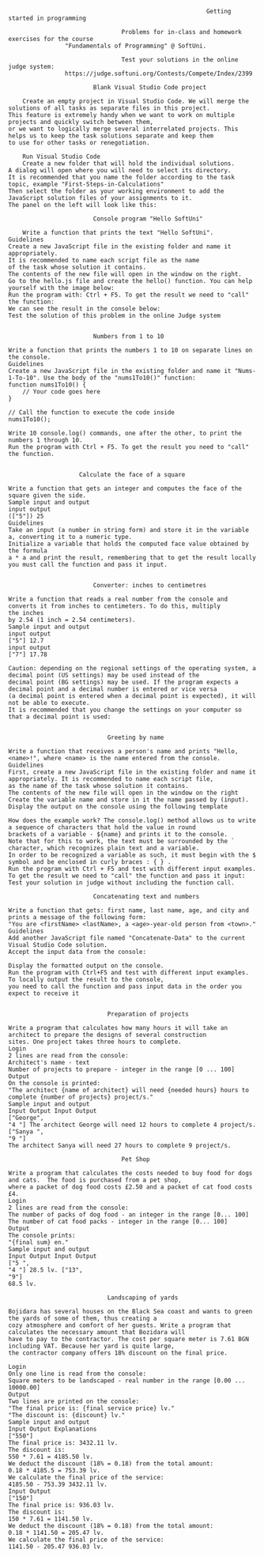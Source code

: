                                                             Getting started in programming
                                                            
                                    Problems for in-class and homework exercises for the course 
				    "Fundamentals of Programming" @ SoftUni.
                                    
                                    Test your solutions in the online judge system: 
				    https://judge.softuni.org/Contests/Compete/Index/2399 
				    
							Blank Visual Studio Code project

		Create an empty project in Visual Studio Code. We will merge the solutions of all tasks as separate files in this project.
	This feature is extremely handy when we want to work on multiple projects and quickly switch between them,
	or we want to logically merge several interrelated projects. This helps us to keep the task solutions separate and keep them 
	to use for other tasks or renegotiation.
	
		Run Visual Studio Code
		Create a new folder that will hold the individual solutions. 
	A dialog will open where you will need to select its directory. 
	It is recommended that you name the folder according to the task topic, example "First-Steps-in-Calculations"
	Then select the folder as your working environment to add the JavaScript solution files of your assignments to it. 
	The panel on the left will look like this:
 
							Console program "Hello SoftUni"
						
		Write a function that prints the text "Hello SoftUni".
	Guidelines
	Create a new JavaScript file in the existing folder and name it appropriately.
	It is recommended to name each script file as the name 
	of the task whose solution it contains.
	The contents of the new file will open in the window on the right.
	Go to the hello.js file and create the hello() function. You can help yourself with the image below: 
	Run the program with: Ctrl + F5. To get the result we need to "call" the function:
	We can see the result in the console below:
	Test the solution of this problem in the online Judge system
 
 
							Numbers from 1 to 10
							
	Write a function that prints the numbers 1 to 10 on separate lines on the console.
	Guidelines
	Create a new JavaScript file in the existing folder and name it "Nums-1-To-10". Use the body of the "nums1To10()" function:
	function nums1To10() {
    	// Your code goes here
	}

	// Call the function to execute the code inside
	nums1To10();
	
	Write 10 console.log() commands, one after the other, to print the numbers 1 through 10.
	Run the program with Ctrl + F5. To get the result you need to "call" the function.	


						Calculate the face of a square

	Write a function that gets an integer and computes the face of the square given the side. 
	Sample input and output
	input output
	(["5"]) 25
	Guidelines
	Take an input (a number in string form) and store it in the variable a, converting it to a numeric type. 
	Initialize a variable that holds the computed face value obtained by the formula
 	a * a and print the result, remembering that to get the result locally you must call the function and pass it input.

 
							Converter: inches to centimetres
							
	Write a function that reads a real number from the console and converts it from inches to centimeters. To do this, multiply
	the inches
	by 2.54 (1 inch = 2.54 centimeters).
	Sample input and output
	input output
	["5"] 12.7
	input output
	["7"] 17.78

	Caution: depending on the regional settings of the operating system, a decimal point (US settings) may be used instead of the
	decimal point (BG settings) may be used. If the program expects a decimal point and a decimal number is entered or vice versa
	(a decimal point is entered when a decimal point is expected), it will not be able to execute.
	It is recommended that you change the settings on your computer so that a decimal point is used:
 
 
								Greeting by name
								
	Write a function that receives a person's name and prints "Hello, <name>!", where <name> is the name entered from the console.
	Guidelines
	First, create a new JavaScript file in the existing folder and name it appropriately. It is recommended to name each script file,
	as the name of the task whose solution it contains.
	The contents of the new file will open in the window on the right
 	Create the variable name and store in it the name passed by (input).
	Display the output on the console using the following template
 
	How does the example work? The console.log() method allows us to write a sequence of characters that hold the value in round
	brackets of a variable - ${name} and prints it to the console.
	Note that for this to work, the text must be surrounded by the ` character, which recognizes plain text and a variable. 
	In order to be recognized a variable as such, it must begin with the $ symbol and be enclosed in curly braces : { } .
	Run the program with Ctrl + F5 and test with different input examples. 
	To get the result we need to "call" the function and pass it input:
	Test your solution in judge without including the function call.

							Concatenating text and numbers
							
 	Write a function that gets: first name, last name, age, and city and prints a message of the following form: 
	"You are <firstName> <lastName>, a <age>-year-old person from <town>."
	Guidelines
	Add another JavaScript file named "Concatenate-Data" to the current Visual Studio Code solution.
	Accept the input data from the console:
 
	Display the formatted output on the console.
	Run the program with Ctrl+F5 and test with different input examples. To locally output the result to the console,
	you need to call the function and pass input data in the order you expect to receive it

 
								Preparation of projects
								
	Write a program that calculates how many hours it will take an architect to prepare the designs of several construction
	sites. One project takes three hours to complete.
	Login
	2 lines are read from the console:
	Architect's name - text
	Number of projects to prepare - integer in the range [0 ... 100]
	Output
	On the console is printed:
	"The architect {name of architect} will need {needed hours} hours to complete {number of projects} project/s."
	Sample input and output
	Input Output Input Output
	["George",
	"4 "] The architect George will need 12 hours to complete 4 project/s. ["Sanya ",
	"9 "]
	The architect Sanya will need 27 hours to complete 9 project/s.
	
									Pet Shop
									
	Write a program that calculates the costs needed to buy food for dogs and cats.  The food is purchased from a pet shop,
	where a packet of dog food costs £2.50 and a packet of cat food costs £4.
	Login
	2 lines are read from the console:
	The number of packs of dog food - an integer in the range [0... 100]
	The number of cat food packs - integer in the range [0... 100]
	Output
	The console prints: 
	"{final sum} en."
	Sample input and output
	Input Output Input Output
	["5 ",
	"4 "] 28.5 lv. ["13",
	"9"]
	68.5 lv.
	
								Landscaping of yards
								
	Bojidara has several houses on the Black Sea coast and wants to green the yards of some of them, thus creating a 
	cozy atmosphere and comfort of her guests. Write a program that calculates the necessary amount that Bozidara will
	have to pay to the contractor. The cost per square meter is 7.61 BGN including VAT. Because her yard is quite large,
	the contractor company offers 18% discount on the final price.
	
	Login
	Only one line is read from the console:
	Square meters to be landscaped - real number in the range [0.00 ... 10000.00]
	Output
	Two lines are printed on the console:
	"The final price is: {final service price} lv."
	"The discount is: {discount} lv."
	Sample input and output
	Input Output Explanations
	["550"]
	The final price is: 3432.11 lv.
	The discount is:
	550 * 7.61 = 4185.50 lv.
	We deduct the discount (18% = 0.18) from the total amount:
	0.18 * 4185.5 = 753.39 lv.
	We calculate the final price of the service:
	4185.50 - 753.39 3432.11 lv.
	Input Output	
	["150"]
	The final price is: 936.03 lv.
	The discount is:
	150 * 7.61 = 1141.50 lv.
	We deduct the discount (18% = 0.18) from the total amount:
	0.18 * 1141.50 = 205.47 lv.
	We calculate the final price of the service:
	1141.50 - 205.47 936.03 lv.
